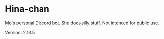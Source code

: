 # Hina-chan

Mo's personal Discord bot. She does silly stuff. Not intended for public use.

Version: 2.13.5
